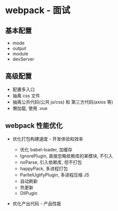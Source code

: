 # webpack - 面试

## 基本配置
* mode
* output
* module
* devServer


## 高级配置
* 配置多入口
* 抽离 css 文件
* 抽离公共代码(公共 js/css) 和 第三方代码(axios 等)
* 懒加载, 使用 .vue


## webpack 性能优化
* 优化打包构建速度 - 开发体验和效率
  * 优化 babel-loader, 加缓存
  * IgnorePlugin, 直接忽略依赖库的某模块, 不引入
  * noParse,  引入依赖库, 但不打包
  * happyPack, 多进程打包
  * ParllelUglifyPlugin, 多进程压缩 JS
  * 自动刷新
  * 热更新
  * DllPugin

* 优化产出代码 - 产品性能
